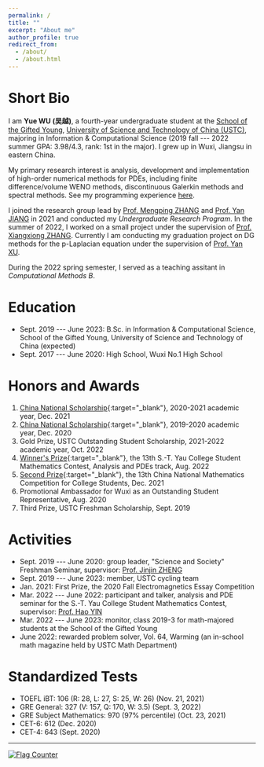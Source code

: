 ```yaml
---
permalink: /
title: ""
excerpt: "About me"
author_profile: true
redirect_from: 
  - /about/
  - /about.html
---
```



Short Bio
===

I am **Yue WU (吴越)**, a fourth-year undergraduate student at the [School of the Gifted Young](http://en.scgy.ustc.edu.cn/), [University of Science and Technology of China (USTC)](http://en.ustc.edu.cn/), majoring in Information & Computational Science (2019 fall --- 2022 summer GPA: 3.98/4.3, rank: 1st in the major). I grew up in Wuxi, Jiangsu in eastern China. 

My primary research interest is analysis, development and implementation of high-order numerical methods for PDEs, including finite difference/volume WENO methods, discontinuous Galerkin methods and spectral methods. See my programming experience [here](/research_red/). 

I joined the research group lead by [Prof. Mengping ZHANG](https://dsxt.ustc.edu.cn/zj_ywjs.asp?zzid=860) and [Prof. Yan JIANG](http://staff.ustc.edu.cn/~jiangy/index.html) in 2021 and conducted my *Undergraduate Research Program*. In the summer of 2022, I worked on a small project under the supervision of [Prof. Xiangxiong ZHANG](https://www.math.purdue.edu/~zhan1966/index.html). Currently I am conducting my graduation project on DG methods for the p-Laplacian equation under the supervision of [Prof. Yan XU](https://faculty.ustc.edu.cn/yxu). 

During the 2022 spring semester, I served as a teaching assitant in *Computational Methods B*. 

Education
===

* Sept. 2019 --- June 2023: B.Sc. in Information & Computational Science, School of the Gifted Young, University of Science and Technology of China (expected) 
* Sept. 2017 --- June 2020: High School, Wuxi No.1 High School 

Honors and Awards
===

1. [China National Scholarship](../files/awards/2021-national-sch.jpg){:target="_blank"}, 2020-2021 academic year, Dec. 2021 
2. [China National Scholarship](../files/awards/2020-national-sch.jpg){:target="_blank"}, 2019-2020 academic year, Dec. 2020 
3. Gold Prize, USTC Outstanding Student Scholarship, 2021-2022 academic year, Oct. 2022 
4. [Winner's Prize](../files/awards/Yau-contest.jpg){:target="_blank"}, the 13th S.-T. Yau College Student Mathematics Contest, Analysis and PDEs track, Aug. 2022 
5. [Second Prize](../files/awards/CMC.jpg){:target="_blank"}, the 13th China National Mathematics Competition for College Students, Dec. 2021 
6. Promotional Ambassador for Wuxi as an Outstanding Student Representative, Aug. 2020 
7. Third Prize, USTC Freshman Scholarship, Sept. 2019 


Activities
===

* Sept. 2019 --- June 2020: group leader, "Science and Society" Freshman Seminar, supervisor: [Prof. Jinjin ZHENG](http://staff.ustc.edu.cn/~jjzheng/) 
* Sept. 2019 --- June 2023: member, USTC cycling team 
* Jan. 2021: First Prize, the 2020 Fall Electromagnetics Essay Competition 
* Mar. 2022 --- June 2022: participant and talker, analysis and PDE seminar for the S.-T. Yau College Student Mathematics Contest, supervisor: [Prof. Hao YIN](http://staff.ustc.edu.cn/~haoyin/) 
* Mar. 2022 --- June 2023: monitor, class 2019-3 for math-majored students at the School of the Gifted Young 
* June 2022: rewarded problem solver, Vol. 64, Warming (an in-school math magazine held by USTC Math Department) 


Standardized Tests
===

* TOEFL iBT: 106 (R: 28, L: 27, S: 25, W: 26) (Nov. 21, 2021) 
* GRE General: 327 (V: 157, Q: 170, W: 3.5) (Sept. 3, 2022) 
* GRE Subject Mathematics: 970 (97% percentile) (Oct. 23, 2021) 
* CET-6: 612 (Dec. 2020) 
* CET-4: 643 (Sept. 2020) 

---

<a href="https://info.flagcounter.com/21GO"><img src="https://s01.flagcounter.com/map/21GO/size_s/txt_000000/border_CCCCCC/pageviews_1/viewers_0/flags_0/" alt="Flag Counter" border="0"></a>
